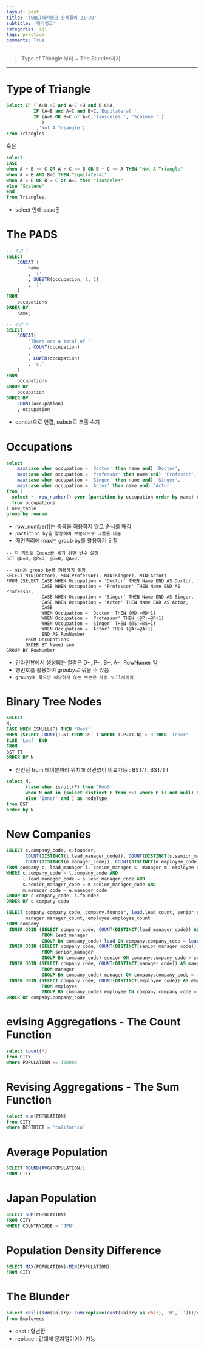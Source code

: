 ```yaml
---
layout: post
title: '(SQL)해커랭크 문제풀이 21~30'
subtitle: '해커랭크'
categories: sql
tags: practice
comments: True
---
```


> Type of Triangle 부터 ~ The Blunder까지 


-------------------------------------------------------------------------------

# Type of Triangle

```sql
Select IF ( A+B >C and A+C >B and B+C>A,
          IF (A=B and A=C and B=C,'Equilateral ',
          IF (A=B OR B=C or A=C,'Isosceles ', 'Scalene ' )
             )
           ,'Not A Triangle')
From Triangles 
```
혹은

```sql
select
CASE 
when A + B <= C OR A + C <= B OR B + C <= A THEN "Not A Triangle"
when A = B AND B=C THEN "Equilateral" 
when A = B OR B = C or A=C then "Isosceles"
else "Scalene" 
end 
from Triangles;
```
-  select 안에 case문
# The PADS

```sql
-- 조건 1
SELECT
    CONCAT (
        name
        , '(' 
        , SUBSTR(occupation, 1, 1)
        , ')'
    )
FROM
    occupations
ORDER BY
    name;

-- 조건 2
SELECT
    CONCAT(
        'There are a total of '
        , COUNT(occupation)
        , ' '
        , LOWER(occupation)
        , 's.'
    )
FROM
    occupations
GROUP BY
    occupation
ORDER BY 
    COUNT(occupation)
    , occupation
```

- concat으로 연결, substr로 추출 숙지

# Occupations
```sql
select  
    max(case when occupation = 'Doctor' then name end) 'Doctor',
    max(case when occupation = 'Professor' then name end) 'Professor',
    max(case when occupation = 'Singer' then name end) 'Singer',
    max(case when occupation = 'Actor' then name end) 'Actor'
from (
  select *, row_number() over (partition by occupation order by name) rownum
  from occupations
) new_table
group by rownum
```
- row_number()는 중복을 허용하지 않고 순서를 매김
- `partition by를 활용하여 부분적으로 그룹을 나눔`
- 메인쿼리에 max는 groub by를 활용하기 위함


```
-- 각 직업별 Index를 세기 위한 변수 설정
SET @D=0, @P=0, @S=0, @A=0;

-- min은 groub by를 화용하기 위함
SELECT MIN(Doctor), MIN(Professor), MIN(Singer), MIN(Actor)
FROM (SELECT CASE WHEN Occupation = 'Doctor' THEN Name END AS Doctor,
             CASE WHEN Occupation = 'Professor' THEN Name END AS Professor,
             CASE WHEN Occupation = 'Singer' THEN Name END AS Singer,
             CASE WHEN Occupation = 'Actor' THEN Name END AS Actor,
             CASE
             WHEN Occupation = 'Doctor' THEN (@D:=@D+1)
             WHEN Occupation = 'Professor' THEN (@P:=@P+1)
             WHEN Occupation = 'Singer' THEN (@S:=@S+1)
             WHEN Occupation = 'Actor' THEN (@A:=@A+1)
             END AS RowNumber
       FROM Occupations
       ORDER BY Name) sub
GROUP BY RowNumber
```
- 인라인뷰에서 생성되는 컬럼은 D~, P~, S~, A~, RowNumer 임
- 행번호를 활용하여 grouby로 묶을 수 있음
- `grouby로 묶으면 해당하지 않는 부분은 자동 null처리됨`

# Binary Tree Nodes
```sql
SELECT
N,
CASE WHEN ISNULL(P) THEN 'Root'
WHEN (SELECT COUNT(T.N) FROM BST T WHERE T.P=TT.N) > 0 THEN 'Inner'
ELSE 'Leaf' END
FROM
BST TT
ORDER BY N
```
- 선언된 from 테이블끼리 위치에 상관없이 비교가능 : BST/T, BST/TT

```sql
select N, 
       (case when isnull(P) then 'Root' 
       when N not in (select distinct P from BST where P is not null) then 'Leaf' 
       else 'Inner' end ) as nodeType 
from BST 
order by N
```

# New Companies
```sql
SELECT c.company_code, c.founder,
       COUNT(DISTINCT(l.lead_manager_code)), COUNT(DISTINCT(s.senior_manager_code)),
       COUNT(DISTINCT(m.manager_code)), COUNT(DISTINCT(e.employee_code))
FROM company c, lead_manager l, senior_manager s, manager m, employee e
WHERE c.company_code = l.company_code AND
      l.lead_manager_code = s.lead_manager_code AND
      s.senior_manager_code = m.senior_manager_code AND
      m.manager_code = e.manager_code
GROUP BY c.company_code, c.founder 
ORDER BY c.company_code
```

```sql
SELECT company.company_code, company.founder, lead.lead_count, senior.senior_count,
       manager.manager_count, employee.employee_count
FROM company
 INNER JOIN (SELECT company_code, COUNT(DISTINCT(lead_manager_code)) AS lead_count
             FROM lead_manager
             GROUP BY company_code) lead ON company.company_code = lead.company_code
 INNER JOIN (SELECT company_code, COUNT(DISTINCT(senior_manager_code)) AS senior_count
             FROM senior_manager
             GROUP BY company_code) senior ON company.company_code = senior.company_code
 INNER JOIN (SELECT company_code, COUNT(DISTINCT(manager_code)) AS manager_count
             FROM manager
             GROUP BY company_code) manager ON company.company_code = manager.company_code
 INNER JOIN (SELECT company_code, COUNT(DISTINCT(employee_code)) AS employee_count
             FROM employee
             GROUP BY company_code) employee ON company.company_code = employee.company_code
ORDER BY company.company_code
```
# evising Aggregations - The Count Function

```sql
select count(*)
from CITY
where POPULATION >= 100000
```
# Revising Aggregations - The Sum Function

```sql
select sum(POPULATION)
from CITY
where DISTRICT = 'california'
```

# Average Population

```sql
SELECT ROUND(AVG(POPULATION))
FROM CITY
```

# Japan Population

```sql
SELECT SUM(POPULATION)
FROM CITY
WHERE COUNTRYCODE = 'JPN'
```


# Population Density Difference

```sql
SELECT MAX(POPULATION)-MIN(POPULATION)
FROM CITY
```

# The Blunder

```sql
select ceil((sum(Salary)-sum(replace(cast(Salary as char), '0', '')))/count(*)) 
from Employees
```
- cast : 형변환
- replace : 값대체 문자열이어야 가능